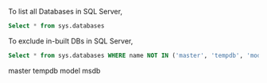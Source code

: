 

To list all Databases in SQL Server,
```sql
Select * from sys.databases 
```

To exclude in-built DBs in SQL Server,
```sql
Select * from sys.databases WHERE name NOT IN ('master', 'tempdb', 'model', 'msdb'); 
```




master
tempdb
model
msdb
